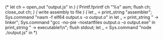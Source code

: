 (* let ch = open_out "output.js" in *)
    (* Printf.fprintf ch "%s" asm; flush ch; close_out ch;  *)
    (* write assembly to file *) 
    (* let _ = print_string "assembler"; Sys.command "nasm -f elf64 output.s -o output.o" in
    let _ = print_string " -> linker"; Sys.command "gcc -no-pie -nostartfiles output.o -o output.exe" in
    print_string " -> executable!\n"; flush stdout; let _ =  Sys.command "node ./output.js" in *)
